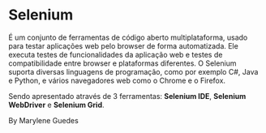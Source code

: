 # Selenium

É um conjunto de ferramentas de código aberto multiplataforma, usado para testar aplicações web pelo browser de forma automatizada. Ele executa testes de funcionalidades da aplicação web e testes de compatibilidade entre browser e plataformas diferentes. O Selenium suporta diversas linguagens de programação, como por exemplo C#, Java e Python, e vários navegadores web como o Chrome e o Firefox.

Sendo apresentado através de 3 ferramentas:
**Selenium IDE**, **Selenium WebDriver** e **Selenium Grid**.

By Marylene Guedes
